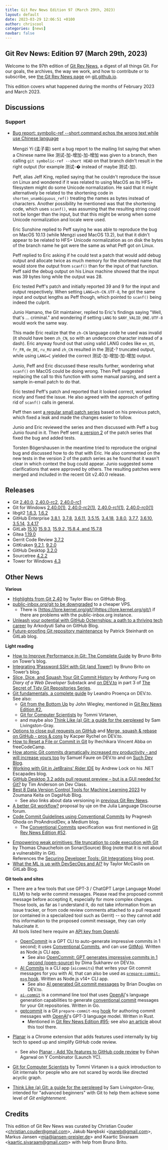 ```yaml
---
title: Git Rev News Edition 97 (March 29th, 2023)
layout: default
date: 2023-03-29 12:06:51 +0100
author: chriscool
categories: [news]
navbar: false
---
```


## Git Rev News: Edition 97 (March 29th, 2023)

Welcome to the 97th edition of [Git Rev News](https://git.github.io/rev_news/rev_news/),
a digest of all things Git. For our goals, the archives, the way we work, and how to contribute or to
subscribe, see [the Git Rev News page](https://git.github.io/rev_news/rev_news/) on [git.github.io](http://git.github.io).

This edition covers what happened during the months of February 2023 and March 2023.

## Discussions

<!---
### General
-->

<!---
### Reviews
-->

### Support

* [Bug report: symbolic-ref --short command echos the wrong text while use Chinese language](https://lore.kernel.org/git/CAGF3oAcCi+fG12j-1U0hcrWwkF5K_9WhOi6ZPHBzUUzfkrZDxA@mail.gmail.com/)

  Mengzi Yi (孟子易) sent a bug report to the mailing list saying that
  when a Chinese name like 测试-加-增加-加-增加 was given to a branch,
  then calling `git symbolic-ref --short HEAD` on that branch didn't
  result in the right output (for example 测试-� instead of maybe 测试-加).

  Peff, alias Jeff King, replied saying that he couldn't reproduce the
  issue on Linux and wondered if it was related to using MacOS as its
  HFS+ filesystem might do some Unicode normalization. He said that it
  might alternatively be related to the shortening code in
  `shorten_unambiguous_ref()` treating the names as bytes instead of
  characters. Another possibility he mentioned was that the shortening
  code, which uses `scanf()`, was assuming that the resulting string
  could not be longer than the input, but that this might be wrong
  when some Unicode normalization and locale were used.

  Eric Sunshine replied to Peff saying he was able to reproduce the
  bug on MacOS 10.13 (while Mengzi used MacOS 13.2), but that it
  didn't appear to be related to HFS+ Unicode normalization as on disk
  the bytes of the branch name he got were the same as what Peff got
  on Linux.

  Peff replied to Eric asking if he could test a patch that would add
  debug output and allocate twice as much memory for the shortened
  name that would store the output from `scanf()` than for the input
  of that function. Peff said the debug output on his Linux machine
  showed that the input was 39 bytes long while the output was 28.

  Eric tested Peff's patch and initially reported 39 and 9 for the
  input and output respectively. When setting `LANG=zh-CN.UTF-8`, he
  got the same input and output lengths as Peff though, which pointed
  to `scanf()` being indeed the culprit.

  Junio Hamano, the Git maintainer, replied to Eric's findings saying
  "Well, that's ... criminal." and wondering if setting `LANG` to
  `$ANY_VALID_ONE.UTF-8` would work the same way.

  This made Eric realize that the `zh-CN` language code he used was
  invalid (it should have been `zh_CN`, so with an underscore
  character instead of a dash). Eric anyway found out that using valid
  LANG codes like `en_US`, `fr_FR`, `de_DE`, `ru_RU` and `zh_CN` resulted
  in the 测试-? truncated output, while using `LANG=C` yielded the correct
  测试-加-增加-加-增加 output.

  Junio, Peff and Eric discussed these results further, wondering what
  `scanf()` on MacOS could be doing wrong. Then Peff suggested
  replacing the call to this function with some manual parsing, and
  sent a sample in-email patch to do that.

  Eric tested Peff's patch and reported that it looked correct, worked
  nicely and fixed the issue. He also agreed with the approach of
  getting rid of `scanf()` calls in general.

  Peff then sent
  [a regular small patch series](https://lore.kernel.org/git/Y+vVFFCRem6t4IGM@coredump.intra.peff.net/)
  based on his previous patch, which fixed a leak and made the changes
  easier to follow.

  Junio and Eric reviewed the series and then discussed with Peff a bug
  Junio found in it. Then Peff sent
  [a version 2](https://lore.kernel.org/git/Y+z3MtgayoXsxaHA@coredump.intra.peff.net/)
  of the patch series that fixed the bug and added tests.

  Torsten Bögershausen in the meantime tried to reproduce the original
  bug and discussed how to do that with Eric. He also commented on the
  new tests in the version 2 of the patch series as he found that it
  wasn't clear in which context the bug could appear. Junio suggested
  some clarifications that were approved by others. The resulting
  patches were merged and included in the recent Git v2.40.0 release.

<!---
## Developer Spotlight:
-->

## Releases

+ Git [2.40.0](https://public-inbox.org/git/xmqqjzzkv8xz.fsf@gitster.g/),
[2.40.0-rc2](https://public-inbox.org/git/xmqqy1o8wdgi.fsf@gitster.g/),
[2.40.0-rc1](https://public-inbox.org/git/xmqqilfknzen.fsf@gitster.g/)
+ Git for Windows [2.40.0(1)](https://github.com/git-for-windows/git/releases/tag/v2.40.0.windows.1),
[2.40.0-rc2(1)](https://github.com/git-for-windows/git/releases/tag/v2.40.0-rc2.windows.1),
[2.40.0-rc1(1)](https://github.com/git-for-windows/git/releases/tag/v2.40.0-rc1.windows.1),
[2.40.0-rc0(1)](https://github.com/git-for-windows/git/releases/tag/v2.40.0-rc0.windows.1)
+ libgit2 [1.6.3](https://github.com/libgit2/libgit2/releases/tag/v1.6.3),
[1.6.2](https://github.com/libgit2/libgit2/releases/tag/v1.6.2)
+ GitHub Enterprise [3.8.1](https://help.github.com/enterprise-server@3.8/admin/release-notes#3.8.1),
[3.7.8](https://help.github.com/enterprise-server@3.7/admin/release-notes#3.7.8),
[3.6.11](https://help.github.com/enterprise-server@3.6/admin/release-notes#3.6.11),
[3.5.15](https://help.github.com/enterprise-server@3.5/admin/release-notes#3.5.15),
[3.4.18](https://help.github.com/enterprise-server@3.4/admin/release-notes#3.4.18),
[3.8.0](https://help.github.com/enterprise-server@3.8/admin/release-notes#3.8.0),
[3.7.7](https://help.github.com/enterprise-server@3.7/admin/release-notes#3.7.7),
[3.6.10](https://help.github.com/enterprise-server@3.6/admin/release-notes#3.6.10),
[3.5.14](https://help.github.com/enterprise-server@3.5/admin/release-notes#3.5.14),
[3.4.17](https://help.github.com/enterprise-server@3.4/admin/release-notes#3.4.17)
+ GitLab [15.10](https://about.gitlab.com/releases/2023/03/22/gitlab-15-10-released/)
[15.9.3](https://about.gitlab.com/releases/2023/03/09/gitlab-15-9-3-released/),
[15.9.2, 15.8.4, and 15.7.8](https://about.gitlab.com/releases/2023/03/02/security-release-gitlab-15-9-2-released/)
+ Gitea [1.19.0](https://blog.gitea.io/2023/03/gitea-1.19.0-is-released/)
+ Gerrit Code Review [3.7.2](https://www.gerritcodereview.com/3.7.html#372)
+ GitKraken [9.2.1](https://help.gitkraken.com/gitkraken-client/current/),
[9.2.0](https://help.gitkraken.com/gitkraken-client/current/)
+ GitHub Desktop [3.2.0](https://desktop.github.com/release-notes/)
+ Sourcetree [4.2.2](https://product-downloads.atlassian.com/software/sourcetree/ReleaseNotes/Sourcetree_4.2.2.html)
+ Tower for Windows [4.3](https://www.git-tower.com/release-notes/windows?show_tab=release-notes)

## Other News

__Various__

+ [Highlights from Git 2.40](https://github.blog/2023-03-13-highlights-from-git-2-40/)
  by Taylor Blau on GitHub Blog.
+ [public-inbox.org/git to be downgraded](https://public-inbox.org/git/20230313225507.M626677@dcvr/T/)
  to a cheaper VPS.
    + There is [https://lore.kernel.org/git/](https://lore.kernel.org/git/) if there are problems with the public-inbox\.org instance.
+ [Unleash your potential with GitHub Octernships: a path to a thriving tech career](https://github.blog/2023-03-06-unleash-your-potential-with-github-octernships-a-path-to-a-thriving-tech-career/)
  by Arkodyuti Saha on GitHub Blog.
+ [Future-proofing Git repository maintenance](https://about.gitlab.com/blog/2023/03/20/scaling-repository-maintenance/)
  by Patrick Steinhardt on GitLab blog.

__Light reading__

+ [How to Improve Performance in Git: The Complete Guide](https://www.git-tower.com/blog/git-performance/) by Bruno Brito on Tower’s blog.
+ [Integrating 1Password SSH with Git (and Tower!)](https://www.git-tower.com/blog/1password-ssh-tower/) by Bruno Brito on Tower’s blog.
+ [Slice, Dice, and Squash Your Git Commit History](https://webdeveloperdiary.substack.com/p/slice-dice-and-squash-your-git-commit)
  by Anthony Fung on _Diary of a Web Developer_ Substack and 
  [on DEV.to](https://dev.to/ant_f_dev/slice-dice-and-squash-your-git-commit-history-2dk3)
  in part 3 of [The Secret of Tidy Git Repositories Series](https://dev.to/ant_f_dev/series/22124).
+ [Git fundamentals, a complete guide](https://dev.to/leandronsp/git-fundamentals-a-complete-guide-do7)
  by Leandro Proença on DEV\.to.<br>
  See also:
    + [Git from the Bottom Up](https://jwiegley.github.io/git-from-the-bottom-up/) by John Wiegley,
      mentioned in [Git Rev News Edition #2](https://git.github.io/rev_news/2015/04/05/edition-2/),
    + [Git for Computer Scientists](https://eagain.net/articles/git-for-computer-scientists/) by Tommi Virtanen,
    + and maybe also [Think Like (a) Git: a guide for the perplexed](https://think-like-a-git.net/) by Sam Livingston-Gray.
+ [Options to close pull requests on GitHub](https://dev.to/zdybit/3-options-to-close-pull-requests-on-github-what-2j3n) and
  [Merge, squash & rebase on GitHub - pros & cons](https://dev.to/zdybit/when-to-use-particular-options-to-close-pull-requests-on-github-3ce8)
  by Kacper Rychel on DEV\.to.
+ [How to Reset a File or Commit in Git](https://www.freecodecamp.org/news/git-revert-how-to-reset-a-file-or-commit/)
  by Ihechikara Vincent Abba on freeCodeCamp.
+ [How atomic Git commits dramatically increased my productivity - and will increase yours too](https://dev.to/samuelfaure/how-atomic-git-commits-dramatically-increased-my-productivity-and-will-increase-yours-too-4a84)
  by Samuel Faure on DEV\.to and on [Such Dev Blog](https://suchdevblog.com/lessons/AtomicGitCommits.html).
+ [Working with Git in JetBrains' Rider IDE](https://andrewlock.net/working-with-git-in-jetbrains-rider/)
  by Andrew Lock on his .NET Escapades blog.
+ [GitHub Desktop 3.2 adds pull request preview – but is a GUI needed for Git?](https://devclass.com/2023/03/06/github-desktop-3-2-adds-pull-request-preview-but-is-a-gui-needed-for-git/)
  by Tim Anderson on Dev Class.
+ [Best 8 Data Version Control Tools for Machine Learning 2023](https://dagshub.com/blog/best-data-version-control-tools/)
  by Zoumana Keita on DagsHub Blog.
    + See also links about data versioning
      in [previous Git Rev News](https://git.github.io/rev_news/2023/02/28/edition-96/).
+ [A better Git workflow?](https://discourse.julialang.org/t/a-better-git-workflow/95248)
  proposal by uje on the Julia Language Discourse forum.
+ [Code Commit Guidelines using Conventional Commits](https://proandroiddev.com/code-commit-guidelines-using-conventional-commits-379321ce3785)
  by Pragnesh Ghoda on ProAndroidDev, a Medium blog.
    + The [Conventional Commits](https://www.conventionalcommits.org) specification
      was first mentioned in [Git Rev News Edition #52](https://git.github.io/rev_news/2019/06/28/edition-52/).

<!-- Only tangentially related to Git -->
+ [Empowering weak primitives: file truncation to code execution with Git](https://www.sonarsource.com/blog/empowering-weak-primitives-file-truncation-to-code-execution-with-git/)
  by Thomas Chauchefoin on Sonar(Source) Blog
  (note that it is not about a vulnerability in Git).<br>
  References the [Securing Developer Tools: Git Integrations](https://www.sonarsource.com/blog/securing-developer-tools-git-integrations/)
  blog post.
+ [What the ML is up with DevSecOps and AI?](https://about.gitlab.com/blog/2023/03/16/what-the-ml-ai/)
  by Taylor McCaslin on GitLab Blog.

<!---
__Easy watching__
-->

__Git tools and sites__

+ There are a few tools that use GPT-3 / ChatGPT Large Language Model (LLM) to
  help write commit messages. Please read the proposed commit message before
  accepting it, especially for more complex changes. Those tools, as far as I
  understand it, do not take information from an issue tracker, or from
  code review comments attached to a pull request (or contained in a specialized
  tool such as Gerrit) -- so they cannot add this information to the proposed
  commit message, they can only halucinate it.<br>
  All tools listed here require an [API key from OpenAI](https://platform.openai.com/account/api-keys).
    + [OpenCommit](https://github.com/di-sukharev/opencommit)
      is a GPT CLI to auto-generate impressive commits in 1 second;
      it uses [Conventional Commits](https://www.conventionalcommits.org),
      and can use [GitMoji](https://gitmoji.dev/).
      Written as Node\.js CLI app.
        + See also [OpenCommit: GPT generates impressive commits in 1 second (open-source)](https://dev.to/disukharev/opencommit-gpt-cli-to-auto-generate-impressive-commits-in-1-second-46dh)
          by Dima Sukharev on DEV\.to.
    + [AI Commits](https://github.com/Nutlope/aicommits)
      is a CLI app (`aicommits`) that writes your Git commit messages for you with AI,
      that can also be used as [`prepare-commit-msg` hook](https://git-scm.com/docs/githooks#_prepare_commit_msg).
      Written as Node\.js v14+ CLI app.
        + See also [AI generated Git commit messages](https://dev.to/bdougieyo/ai-generated-git-commit-messages-4j7g)
          by Brian Douglas on DEV\.to.
    + [`ai-commit`](https://github.com/nguyenvanduocit/ai-commit)
      is a command line tool that uses [OpenAI](https://openai.com/)'s
      language generation capabilities to generate
      [conventional commit](https://www.conventionalcommits.org)
      messages for your Git repositories.  Written in Go.
    + [gptcommit](https://github.com/zurawiki/gptcommit) is
      a Git `prepare-commit-msg` [hook](https://git-scm.com/docs/githooks)
      for authoring commit messages with [OpenAI](https://openai.com/)'s GPT-3 language model.
      Written in Rust.
        + Mentioned in [Git Rev News Edition #95](https://git.github.io/rev_news/2023/01/31/edition-95/);
          see also [an article](https://zura.wiki/post/never-write-a-commit-message-again-with-the-help-of-gpt-3/)
          about this tool there.

+ [Planar](https://www.useplanar.com/) is a Chrome extension
  that adds features used internally by big tech to speed up and simplify GitHub code review.
    + See also [Planar - Add 10x features to GitHub code review](https://www.ycombinator.com/launches/ICU-planar-add-10x-features-to-github-code-review)
      by Eshan Agarwal on Y Combinator (Launch YC).
+ [Git for Computer Scientists](https://eagain.net/articles/git-for-computer-scientists/)
  by Tommi Virtanen is a quick introduction to Git internals for people
  who are not scared by words like directed acyclic graph.
+ [Think Like (a) Git: a guide for the perplexed](https://think-like-a-git.net/)
  by Sam Livingston-Gray, intended for "advanced beginners" with Git
  to help them achieve some level of _Git enlightenment_.


## Credits

This edition of Git Rev News was curated by
Christian Couder &lt;<christian.couder@gmail.com>&gt;,
Jakub Narębski &lt;<jnareb@gmail.com>&gt;,
Markus Jansen &lt;<mja@jansen-preisler.de>&gt; and
Kaartic Sivaraam &lt;<kaartic.sivaraam@gmail.com>&gt;
with help from Bruno Brito.
